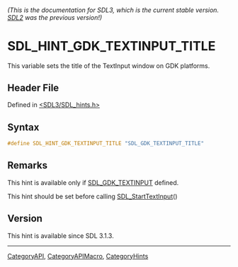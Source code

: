 ###### (This is the documentation for SDL3, which is the current stable version. [SDL2](https://wiki.libsdl.org/SDL2/) was the previous version!)
# SDL_HINT_GDK_TEXTINPUT_TITLE

This variable sets the title of the TextInput window on GDK platforms.

## Header File

Defined in [<SDL3/SDL_hints.h>](https://github.com/libsdl-org/SDL/blob/main/include/SDL3/SDL_hints.h)

## Syntax

```c
#define SDL_HINT_GDK_TEXTINPUT_TITLE "SDL_GDK_TEXTINPUT_TITLE"
```

## Remarks

This hint is available only if [SDL_GDK_TEXTINPUT](SDL_GDK_TEXTINPUT)
defined.

This hint should be set before calling
[SDL_StartTextInput](SDL_StartTextInput)()

## Version

This hint is available since SDL 3.1.3.

----
[CategoryAPI](CategoryAPI), [CategoryAPIMacro](CategoryAPIMacro), [CategoryHints](CategoryHints)


